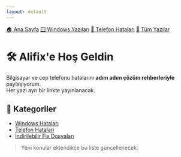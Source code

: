 ```yaml
---
layout: default
---
```

[🏠 Ana Sayfa](/)
[🪟 Windows Yazıları](/windows)
[📱 Telefon Hataları](/phone)
[📂 Tüm Yazılar](/blog)


# 🛠️ Alifix'e Hoş Geldin

Bilgisayar ve cep telefonu hatalarını **adım adım çözüm rehberleriyle** paylaşıyorum.  
Her yazı ayrı bir linkte yayınlanacak.

## 🔗 Kategoriler
- [Windows Hataları](/blog)
- [Telefon Hataları](/blog)
- [İndirilebilir Fix Dosyaları](/files/)

> Yeni konular eklendikçe bu liste güncellenecek.
